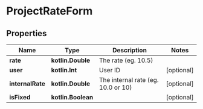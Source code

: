 
# ProjectRateForm

## Properties
Name | Type | Description | Notes
------------ | ------------- | ------------- | -------------
**rate** | **kotlin.Double** | The rate (eg. 10.5) | 
**user** | **kotlin.Int** | User ID |  [optional]
**internalRate** | **kotlin.Double** | The internal rate (eg. 10.0 or 10) |  [optional]
**isFixed** | **kotlin.Boolean** |  |  [optional]



